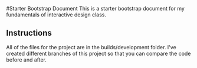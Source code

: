 #Starter Bootstrap Document
This is a starter bootstrap document for my fundamentals of interactive design class.

## Instructions
All of the files for the project are in the builds/development folder. I've created different branches of this project so that you can compare the code before and after.